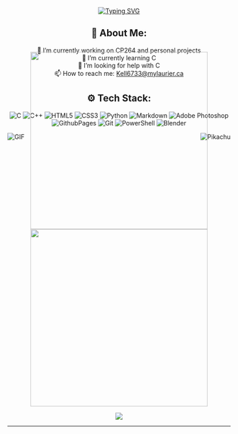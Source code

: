 <div align="center">

[![Typing SVG](https://readme-typing-svg.herokuapp.com?font=Roboto&weight=900&size=400&pause=1000&color=9D2E45&background=FFFFFF01&center=true&vCenter=true&width=4235&height=550&lines=Spencer+Kelly;A.K.A+Flapjacck)](https://git.io/typing-svg)

## 🌌 About Me:

🔭 I’m currently working on CP264 and personal projects<br>🌱 I’m currently learning C<br>🤔 I’m looking for help with C <br>📫 How to reach me: Kell6733@mylaurier.ca



## ⚙️ Tech Stack:
![C](https://img.shields.io/badge/c-%2300599C.svg?style=for-the-badge&logo=c&logoColor=white) ![C++](https://img.shields.io/badge/c++-%2300599C.svg?style=for-the-badge&logo=c%2B%2B&logoColor=white) ![HTML5](https://img.shields.io/badge/html5-%23E34F26.svg?style=for-the-badge&logo=html5&logoColor=white) ![CSS3](https://img.shields.io/badge/css3-%231572B6.svg?style=for-the-badge&logo=css3&logoColor=white) ![Python](https://img.shields.io/badge/python-3670A0?style=for-the-badge&logo=python&logoColor=ffdd54) ![Markdown](https://img.shields.io/badge/markdown-%23000000.svg?style=for-the-badge&logo=markdown&logoColor=white) ![Adobe Photoshop](https://img.shields.io/badge/adobe%20photoshop-%2331A8FF.svg?style=for-the-badge&logo=adobe%20photoshop&logoColor=white) ![GithubPages](https://img.shields.io/badge/github%20pages-121013?style=for-the-badge&logo=github&logoColor=white) ![Git](https://img.shields.io/badge/git-%23F05033.svg?style=for-the-badge&logo=git&logoColor=white) ![PowerShell](https://img.shields.io/badge/PowerShell-%235391FE.svg?style=for-the-badge&logo=powershell&logoColor=white) ![Blender](https://img.shields.io/badge/blender-%23F5792A.svg?style=for-the-badge&logo=blender&logoColor=white)

<div style="float: right; margin-left: 20px; display: inline-block;">
  <img src="https://i.imgur.com/e0KITp6.gif" alt="Pikachu">
</div>
<div style="float: left; margin-right: 20px; display: inline-block;">
  <img src="https://media.giphy.com/media/48M3KB9kbkDvpOymcE/giphy.gif" alt="GIF">
</div>
<div style="clear: both;"></div>
<img src="https://github-readme-stats.vercel.app/api?username=Flapjacck&theme=moltack&hide_border=true&include_all_commits=false&count_private=true" width="400" style="margin-top: -200px">
<img src="https://github-readme-streak-stats.herokuapp.com/?user=Flapjacck&theme=moltack&hide_border=true" width="400">

[![](https://visitcount.itsvg.in/api?id=Flapjacck&icon=0&color=5)](https://visitcount.itsvg.in)

---
<!-- Proudly created with GPRM ( https://gprm.itsvg.in ) -->
<!-- Also proudly changed a bit by flapjacck ( thats me ) -->
